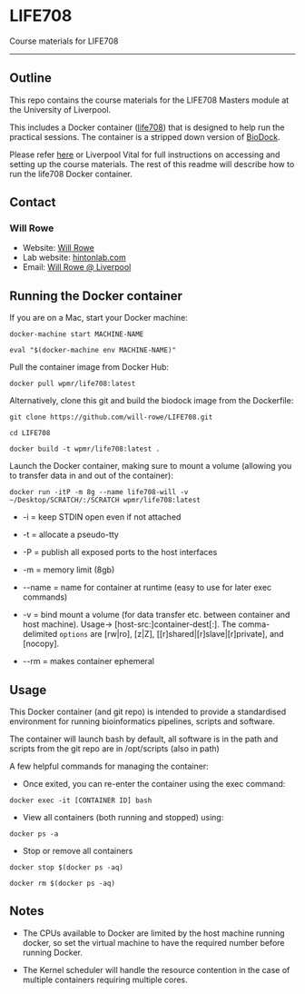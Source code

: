 # LIFE708
Course materials for LIFE708

-----------

## Outline

This repo contains the course materials for the LIFE708 Masters module at the University of Liverpool.

This includes a Docker container ([life708](https://hub.docker.com/r/wpmr/life708/)) that is designed to help run the practical sessions. The container is a stripped down version of [BioDock](https://github.com/will-rowe/biodock).

Please refer [here](https://will-rowe.github.io) or Liverpool Vital for full instructions on accessing and setting up the course materials. The rest of this readme will describe how to run the life708 Docker container.




## Contact
### Will Rowe

* Website: [Will Rowe](https://will-rowe.github.io)
* Lab website: [hintonlab.com](http://www.hintonlab.com)
* Email: [Will Rowe @ Liverpool](will.rowe@liverpool.ac.uk)




## Running the Docker container

  If you are on a Mac, start your Docker machine:

  `docker-machine start MACHINE-NAME`

  `eval "$(docker-machine env MACHINE-NAME)"`


  Pull the container image from Docker Hub:

  `docker pull wpmr/life708:latest`


  Alternatively, clone this git and build the biodock image from the Dockerfile:

  `git clone https://github.com/will-rowe/LIFE708.git`

  `cd LIFE708`

  `docker build -t wpmr/life708:latest .`


  Launch the Docker container, making sure to mount a volume (allowing you to transfer data in and out of the container):

  `docker run -itP -m 8g --name life708-will -v ~/Desktop/SCRATCH/:/SCRATCH wpmr/life708:latest`

  + -i = keep STDIN open even if not attached

  + -t = allocate a pseudo-tty

  + -P = publish all exposed ports to the host interfaces

  + -m = memory limit (8gb)

  + --name = name for container at runtime (easy to use for later exec commands)

  + -v = bind mount a volume (for data transfer etc. between container and host machine). Usage-> [host-src:]container-dest[:<options>]. The comma-delimited `options` are [rw|ro], [z|Z], [[r]shared|[r]slave|[r]private], and [nocopy].

  + --rm = makes container ephemeral




## Usage

  This Docker container (and git repo) is intended to provide a standardised environment for running bioinformatics pipelines, scripts and software.


  The container will launch bash by default, all software is in the path and scripts from the git repo are in /opt/scripts (also in path)


  A few helpful commands for managing the container:

  + Once exited, you can re-enter the container using the exec command:

  `docker exec -it [CONTAINER ID] bash`

  + View all containers (both running and stopped) using:

  `docker ps -a`

  + Stop or remove all containers

  `docker stop $(docker ps -aq)`

  `docker rm $(docker ps -aq)`




## Notes

  + The CPUs available to Docker are limited by the host machine running docker, so set the virtual machine to have the required number before running Docker.

  + The Kernel scheduler will handle the resource contention in the case of multiple containers requiring multiple cores.
